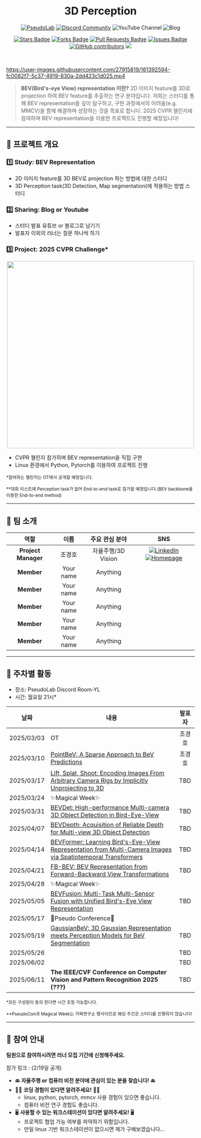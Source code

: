 
<h1 align="center"> 3D Perception </h1>

<div align="center">
<a href="https://pseudo-lab.com"><img src="https://img.shields.io/badge/PseudoLab-S10-3776AB" alt="PseudoLab"/></a>
<a href="https://discord.gg/EPurkHVtp2"><img src="https://img.shields.io/badge/Discord-BF40BF" alt="Discord Community"/></a>
<a><img src="https://img.shields.io/badge/YouTube(TBD)-FF0000?&logo=YouTube&logoColor=white" alt="YouTube Channel"/></a>
<a><img src="https://img.shields.io/badge/Blog(TBD)-181717" alt="Blog"/></a>

<a href="https://github.com/Pseudo-Lab/3D-Perception/stargazers"><img src="https://img.shields.io/github/stars/Pseudo-Lab/3D-Perception?style=social" alt="Stars Badge"/></a>
<a href="https://github.com/Pseudo-Lab/3D-Perception/network/members"><img src="https://img.shields.io/github/forks/Pseudo-Lab/3D-Perception?style=social" alt="Forks Badge"/></a>
<a href="https://github.com/Pseudo-Lab/3D-Perception/pulls"><img src="https://img.shields.io/github/issues-pr/Pseudo-Lab/3D-Perception?color=2b9348" alt="Pull Requests Badge"/></a>
<a href="https://github.com/Pseudo-Lab/3D-Perception/issues"><img src="https://img.shields.io/github/issues/Pseudo-Lab/3D-Perception" alt="Issues Badge"/></a>
<a href="https://github.com/Pseudo-Lab/3D-Perception/graphs/contributors"><img alt="GitHub contributors" src="https://img.shields.io/github/contributors/Pseudo-Lab/3D-Perception?color=2b9348"></a>
<a href="https://hits.seeyoufarm.com"><img src="https://hits.seeyoufarm.com/api/count/incr/badge.svg?url=https%3A%2F%2Fgithub.com%2FPseudo-Lab%2F3D-Perceptiony&count_bg=%2379C83D&title_bg=%23555555&icon=&icon_color=%23E7E7E7&title=hits&edge_flat=false"/></a>
</div>
<br>
<!-- sheilds: https://shields.io/ -->
<!-- hits badge: https://hits.seeyoufarm.com/ -->

https://user-images.githubusercontent.com/27915819/161392594-fc0082f7-5c37-4919-830a-2dd423c1d025.mp4



>**BEV(Bird's-eye View) representation 이란?** 2D 이미지 feature를 3D로 projection 하여 BEV feature를 추출하는 연구 분야입니다. 저희는 스터디를 통해 BEV representation을 깊이 탐구하고, 구현 과정에서의 어려움(e.g. MMCV)을 함께 해결하며 성장하는 것을 목표로 합니다. 2025 CVPR 챌린지에 참여하며 BEV representation을 이용한 프로젝트도 진행할 예정입니다!

---

## 🌟 프로젝트 개요
### 1️⃣ Study: BEV Representation
- 2D 이미지 feature를 3D BEV로 projection 하는 방법에 대한 스터디
- 3D Perception task(3D Detection, Map segmentation)에 적용하는 방법 스터디

### 2️⃣ Sharing: Blog or Youtube
- 스터디 발표 유튜브 or 블로그로 남기기
- 발표자 이외의 러너는 질문 하나씩 하기

### 3️⃣ Project: 2025 CVPR Challenge*

<div align="center">
<img src="https://github.com/user-attachments/assets/8b305d88-1db7-4c40-aa81-dd134c8187b6" width="500">
</div>

- CVPR 챌린지 참가하며 BEV representation을 직접 구현
- Linux 환경에서 Python, Pytorch를 이용하여 프로젝트 진행

<sub>*참여하는 챌린지는 OT에서 공개할 예정입니다.</sub>

<sub>**대회 리스트에 Perception task가 없어 End-to-end task로 참가할 예정입니다.(BEV backbone을 이용한 End-to-end method)</sub>

---

## 🤗 팀 소개

<div align="center">

| 역할          | 이름 | 주요 관심 분야                          | SNS |
|:---------------:|:------:|:----------------------------------------:| :---: |
| **Project Manager** | 조경호 | 자율주행/3D Vision |[![LinkedIn](https://img.shields.io/badge/LinkedIn-0A66C2?logo=linkedin&logoColor=white)](https://www.linkedin.com/in/gh-cho/) [![Homepage](https://img.shields.io/badge/Homepage-orange)](http://gh-cho.me) |
| **Member** | Your name | Anything | |
| **Member** | Your name | Anything | |
| **Member** | Your name | Anything | |
| **Member** | Your name | Anything | |
| **Member** | Your name | Anything | |

</div>

---

## 📅 주차별 활동
- 장소: PseudoLab Discord Room-YL
- 시간: 월요일 21시*
<div align="center">

| 날짜 | 내용 | 발표자 |
| :--------: | ---- | :----: |
| 2025/03/03 | OT | 조경호 |
| 2025/03/10 | [PointBeV: A Sparse Approach to BeV Predictions](https://arxiv.org/abs/2312.00703) | 조경호 |
| 2025/03/17 | [Lift, Splat, Shoot: Encoding Images From Arbitrary Camera Rigs by Implicitly Unprojecting to 3D](https://arxiv.org/abs/2008.05711) | TBD |
| 2025/03/24 | ✨Magical Week✨ |  |
| 2025/03/31 | [BEVDet: High-performance Multi-camera 3D Object Detection in Bird-Eye-View](https://arxiv.org/abs/2112.11790) | TBD |
| 2025/04/07 | [BEVDepth: Acquisition of Reliable Depth for Multi-view 3D Object Detection](https://arxiv.org/abs/2206.10092) | TBD |
| 2025/04/14 | [BEVFormer: Learning Bird's-Eye-View Representation from Multi-Camera Images via Spatiotemporal Transformers](https://arxiv.org/abs/2203.17270) | TBD |
| 2025/04/21 | [FB-BEV: BEV Representation from Forward-Backward View Transformations](https://arxiv.org/abs/2308.02236) | TBD |
| 2025/04/28 | ✨Magical Week✨ |  |
| 2025/05/05 | [BEVFusion: Multi-Task Multi-Sensor Fusion with Unified Bird's-Eye View Representation](https://arxiv.org/abs/2205.13542) | TBD |
| 2025/05/17 | 🎉Pseudo Conference🎉 |  |
| 2025/05/19 | [GaussianBeV: 3D Gaussian Representation meets Perception Models for BeV Segmentation](https://arxiv.org/abs/2407.14108) | TBD |
| 2025/05/26 |  | TBD |
| 2025/06/02 |  | TBD |
| 2025/06/11 | **The IEEE/CVF Conference on Computer Vision and Pattern Recognition 2025 (???)** | TBD |
</div>
<sub>*모든 구성원이 동의 한다면 시간 조정 가능합니다.</sub>

<sub>**PseudoCon과 Magical Week는 가짜연구소 행사이므로 해당 주간은 스터디를 진행하지 않습니다!</sub>



<!--## 💡 학습 자원 (Learning Resources)
**우리가 만든 지식 허브**  
- Youtube(준비중)
- Blog-->

---

## 🌱 참여 안내
**팀원으로 참여하시려면 러너 모집 기간에 신청해주세요.**  

참가 링크 : (2/19일 공개)

- 🚘 **자율주행 or 컴퓨터 비전 분야에 관심이 있는 분을 찾습니다!** 🚘
- 👨‍💻 **코딩 경험이 있다면 알려주세요!** 👨‍💻
  - linux, python, pytorch, mmcv 사용 경험이 있으면 좋습니다.
  - 컴퓨터 비전 연구 경험도 좋습니다.
- 🖥️ **사용할 수 있는 워크스테이션이 있다면 알려주세요!** 🖥️
  - 프로젝트 협업 가능 여부를 파악하기 위함입니다.
  - 만일 linux 기반 워크스테이션이 없으시면 제가 구해보겠습니다...

<!-- **누구나 청강을 통해 모임을 참여하실 수 있습니다.**  
1. 특별한 신청 없이 정기 모임 시간에 맞추어 디스코드 #Room-?? 채널로 입장
2. Magical Week 중 행사에 참가
3. Pseudo Lab 행사에서 만나기 -->
